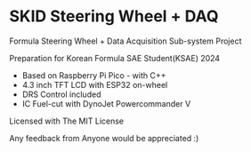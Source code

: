 # SKID Steering Wheel + DAQ
Formula Steering Wheel + Data Acquisition Sub-system Project

Preparation for Korean Formula SAE Student(KSAE) 2024

- Based on Raspberry Pi Pico - with C++
- 4.3 inch TFT LCD with ESP32 on-wheel
- DRS Control included
- IC Fuel-cut with DynoJet Powercommander V

Licensed with The MIT License

Any feedback from Anyone would be appreciated :)
